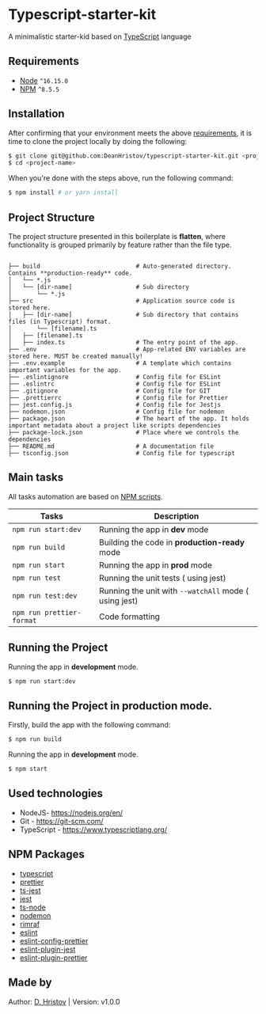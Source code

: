 # Typescript-starter-kit

A minimalistic starter-kid based on [TypeScript](https://www.typescriptlang.org/) language

## Requirements

- [Node](https://nodejs.org/en/) `^16.15.0`
- [NPM](https://www.npmjs.com/) `^8.5.5`

## Installation

After confirming that your environment meets the
above [requirements](#requirements), it is time to clone the project
locally by doing the following:

```bash
$ git clone git@github.com:DeanHristov/typescript-starter-kit.git <project-name>
$ cd <project-name>
```

When you're done with the steps above, run the following command:

```bash
$ npm install # or yarn install
```

## Project Structure

The project structure presented in this boilerplate is **flatten**, where
functionality is grouped primarily by feature rather than the file type.

```

├── build                           # Auto-generated directory. Contains **production-ready** code.
│   └── *.js
│   └── [dir-name]                  # Sub directory
│       └── *.js
├── src                             # Application source code is stored here.
│   ├── [dir-name]                  # Sub directory that contains files (in Typescript) format.
│       └── [filename].ts            
│   ├── [filename].ts                
│   ├── index.ts                    # The entry point of the app.
├── .env                            # App-related ENV variables are stored here. MUST be created manually!
├── .env.example                    # A template which contains important variables for the app.
├── .eslintignore                   # Config file for ESLint
├── .eslintrc                       # Config file for ESLint
├── .gitignore                      # Config file for GIT
├── .prettierrc                     # Config file for Prettier
├── jest.config.js                  # Config file for Jestjs
├── nodemon.json                    # Config file for nodemon
├── package.json                    # The heart of the app. It holds important metadata about a project like scripts dependencies
├── package-lock.json               # Place where we controls the dependencies
├── README.md                       # A documentation file
├── tsconfig.json                   # Config file for typescript
```

## Main tasks

All tasks automation are based on [NPM scripts](https://docs.npmjs.com/misc/scripts).

| Tasks                     | Description                                           |
|---------------------------|-------------------------------------------------------|
| `npm run start:dev`       | Running the app in **dev** mode                       |
| `npm run build`           | Building the code in **production-ready** mode        |
| `npm run start`           | Running the app in **prod** mode                      |
| `npm run test`            | Running the unit tests ( using jest)                  |
| `npm run test:dev`        | Running the unit with `--watchAll` mode ( using jest) |
| `npm run prettier-format` | Code formatting                                       |

## Running the Project

Running the app in **development** mode.

```bash
$ npm run start:dev
```

## Running the Project in production mode.

Firstly, build the app with the following command:

```bash
$ npm run build
```

Running the app in **development** mode.

```bash
$ npm start
```

## Used technologies

- NodeJS- https://nodejs.org/en/
- Git - https://git-scm.com/
- TypeScript - https://www.typescriptlang.org/

## NPM Packages

- [typescript](https://www.npmjs.com/package/typescript)
- [prettier](https://www.npmjs.com/package/prettier)
- [ts-jest](https://www.npmjs.com/package/ts-jest)
- [jest](https://www.npmjs.com/package/jest)
- [ts-node](https://www.npmjs.com/package/ts-node)
- [nodemon](https://www.npmjs.com/package/nodemon)
- [rimraf](https://www.npmjs.com/package/rimraf)
- [eslint](https://www.npmjs.com/package/eslint)
- [eslint-config-prettier](https://www.npmjs.com/package/eslint-config-prettier)
- [eslint-plugin-jest](https://www.npmjs.com/package/eslint-plugin-jest)
- [eslint-plugin-prettier](https://www.npmjs.com/package/eslint-plugin-prettier)

## Made by

Author: [D. Hristov](https://dhristov.eu/) | Version: v1.0.0 